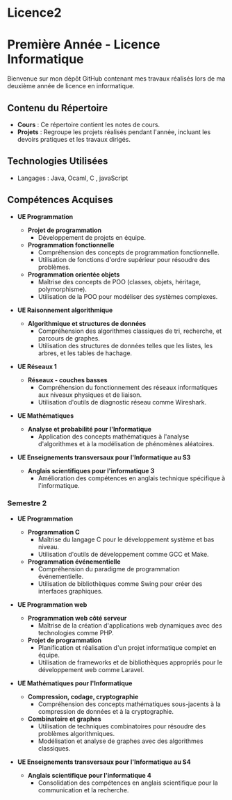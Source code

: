 # Licence2

#  Première Année - Licence Informatique
Bienvenue sur mon dépôt GitHub contenant mes travaux réalisés lors de ma deuxième année de licence en informatique.

## Contenu du Répertoire

- **Cours** : Ce répertoire contient les notes de cours.
- **Projets** : Regroupe les projets réalisés pendant l'année, incluant les devoirs pratiques et les travaux dirigés.



## Technologies Utilisées

- Langages : Java, Ocaml, C , javaScript 


## Compétences Acquises
   
- **UE Programmation**
  - **Projet de programmation**
    - Développement de projets en équipe.
  - **Programmation fonctionnelle** 
    - Compréhension des concepts de programmation fonctionnelle.
    - Utilisation de fonctions d'ordre supérieur pour résoudre des problèmes.
  - **Programmation orientée objets** 
    - Maîtrise des concepts de POO (classes, objets, héritage, polymorphisme).
    - Utilisation de la POO pour modéliser des systèmes complexes.

- **UE Raisonnement algorithmique**
  - **Algorithmique et structures de données** 
    - Compréhension des algorithmes classiques de tri, recherche, et parcours de graphes.
    - Utilisation des structures de données telles que les listes, les arbres, et les tables de hachage.

- **UE Réseaux 1**
  - **Réseaux - couches basses** 
    - Compréhension du fonctionnement des réseaux informatiques aux niveaux physiques et de liaison.
    - Utilisation d'outils de diagnostic réseau comme Wireshark.

- **UE Mathématiques**
  - **Analyse et probabilité pour l'Informatique** 
    - Application des concepts mathématiques à l'analyse d'algorithmes et à la modélisation de phénomènes aléatoires.

- **UE Enseignements transversaux pour l'Informatique au S3**
  - **Anglais scientifiques pour l'informatique 3** 
    - Amélioration des compétences en anglais technique spécifique à l'informatique.

### Semestre 2

- **UE Programmation**
  - **Programmation C**
    - Maîtrise du langage C pour le développement système et bas niveau.
    - Utilisation d'outils de développement comme GCC et Make.
  - **Programmation événementielle** 
    - Compréhension du paradigme de programmation événementielle.
    - Utilisation de bibliothèques comme Swing pour créer des interfaces graphiques.

- **UE Programmation web**
  - **Programmation web côté serveur** 
    - Maîtrise de la création d'applications web dynamiques avec des technologies comme PHP.
  - **Projet de programmation** 
    - Planification et réalisation d'un projet informatique complet en équipe.
    - Utilisation de frameworks et de bibliothèques appropriés pour le développement web comme Laravel.

- **UE Mathématiques pour l'Informatique**
  - **Compression, codage, cryptographie** 
    - Compréhension des concepts mathématiques sous-jacents à la compression de données et à la cryptographie.
  - **Combinatoire et graphes** 
    - Utilisation de techniques combinatoires pour résoudre des problèmes algorithmiques.
    - Modélisation et analyse de graphes avec des algorithmes classiques.

- **UE Enseignements transversaux pour l'Informatique au S4**
  - **Anglais scientifique pour l'informatique 4** 
    - Consolidation des compétences en anglais scientifique pour la communication et la recherche.
 


